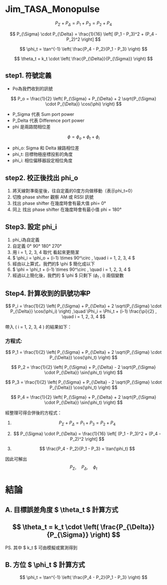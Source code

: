 # Jim_TASA_Monopulse

$$ P_{\Sigma} + P_{\Delta} = P_1 + P_3 = P_2 + P_4 $$

$$ P_{\Sigma} \cdot P_{\Delta} = \frac{1}{16} \left[ (P_1 - P_3)^2 + (P_4 - P_2)^2 \right] $$

$$ \phi_t = \tan^{-1} \left( \frac{P_4 - P_2}{P_1 - P_3} \right) $$

$$ \theta_t = k_t \cdot \left( \frac{P_{\Delta}}{P_{\Sigma}} \right) $$


## step1. 符號定義
- Po為我們收到的訊號

$$ P_o = \frac{1}{2} \left( P_{\Sigma} + P_{\Delta} + 2 \sqrt{P_{\Sigma} \cdot P_{\Delta}} \cos(\phi) \right) $$

- P_Sigma 代表 Sum port power
- P_Delta 代表 Difference port power
- phi 是兩路間相位差

$$ \phi = \phi_o + \phi_t + \phi_i $$

- phi_o: Sigma 和 Delta 線路相位差
- phi_t: 目標物極座標投影的角度
- phi_i:  相位偏移器設定相位角度

## step2. 校正後找出 phi_o
1. 將天線對準衛星後，往自定義的0度方向做移動（表示phi_t=0）
2. 切換 phase shifter 觀察 AM 或 RSSI 訊號
3. 找出 phase shifter 在幾度時會有最大值 phi= 0&deg;
4. 同上 找出 phase shifter 在幾度時會有最小值 phi = 180&deg;

## Step3. 設定 phi_i
1. phi_i為自定義
2. 自定義 0&deg; 90&deg; 180&deg; 270&deg;
3. 用 i = 1, 2, 3, 4 取代 看起來更簡潔
4. $ \phi_i = \phi_o + (i-1) \times 90^\circ , \quad i = 1, 2, 3, 4 $
5. 經由以上算式，我們的$ \phi $ 簡化成以下
6. $ \phi = \phi_t + (i-1) \times 90^\circ , \quad i = 1, 2, 3, 4 $
7. 經過以上簡化後，我們的 $ \phi $ 只剩下 ($\phi_t$ , i) 兩個變數

## Step4. 計算收到的訊號功率P

$$ P_i = \frac{1}{2} \left( P_{\Sigma} + P_{\Delta} + 2 \sqrt{P_{\Sigma} \cdot P_{\Delta}} \cos(\phi_i) \right) ,\quad  \Phi_i = \Phi_t + (i-1) \frac{\pi}{2} , \quad i = 1, 2, 3, 4 $$

帶入 \( i = 1, 2, 3, 4 \) 的結果如下：

### 方程式:
$$
P_1 = \frac{1}{2} \left( P_{\Sigma} + P_{\Delta} + 2 \sqrt{P_{\Sigma} \cdot P_{\Delta}} \cos(\phi_t) \right)
$$

$$
P_2 = \frac{1}{2} \left( P_{\Sigma} + P_{\Delta} - 2 \sqrt{P_{\Sigma} \cdot P_{\Delta}} \sin(\phi_t) \right)
$$

$$
P_3 = \frac{1}{2} \left( P_{\Sigma} + P_{\Delta} - 2 \sqrt{P_{\Sigma} \cdot P_{\Delta}} \cos(\phi_t) \right)
$$

$$
P_4 = \frac{1}{2} \left( P_{\Sigma} + P_{\Delta} + 2 \sqrt{P_{\Sigma} \cdot P_{\Delta}} \sin(\phi_t) \right)
$$

經整理可得合併後的方程式：

1. $$ P_{\Sigma} + P_{\Delta} = P_1 + P_3 = P_2 + P_4 $$

2. $$ P_{\Sigma} \cdot P_{\Delta} = \frac{1}{16} \left[ (P_1 - P_3)^2 + (P_4 - P_2)^2 \right] $$

3. $$ \frac{P_4 - P_2}{P_1 - P_3} = \tan(\phi_t) $$

因此可解出 $$ P_{\Sigma} ,\quad P_{\Delta} ,\quad \phi_t $$

# 結論

## A. 目標誤差角度 $ \theta_t $ 計算方式

## $$ \theta_t = k_t \cdot \left( \frac{P_{\Delta}}{P_{\Sigma}} \right) $$
PS. 其中 $ k_t $ 可由模擬或實測得到

## B. 方位 $ \phi_t $ 計算方式

$$ \phi_t = \tan^{-1} \left( \frac{P_4 - P_2}{P_1 - P_3} \right) $$

